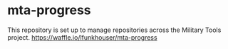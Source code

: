 # mta-progress

This repository is set up to manage repositories across the Military Tools project.
https://waffle.io/lfunkhouser/mta-progress 

